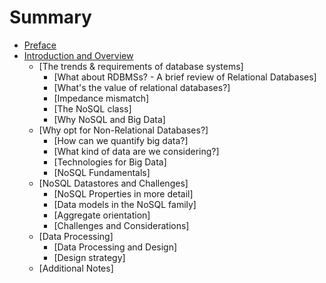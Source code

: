 # Summary

- [Preface](./Preface.md)
- [Introduction and Overview](./2024-02-20-Intro.md)
    - [The trends & requirements of database systems]
        - [What about RDBMSs? - A brief review of Relational Databases]
        - [What's the value of relational databases?]
        - [Impedance mismatch]
        - [The NoSQL class]
        - [Why NoSQL and Big Data]
    - [Why opt for Non-Relational Databases?]
        - [How can we quantify big data?]
        - [What kind of data are we considering?]
        - [Technologies for Big Data]
        - [NoSQL Fundamentals]
    - [NoSQL Datastores and Challenges]
        - [NoSQL Properties in more detail]
        - [Data models in the NoSQL family]
        - [Aggregate orientation]
        - [Challenges and Considerations]
    - [Data Processing]
        - [Data Processing and Design]
        - [Design strategy]
    - [Additional Notes]